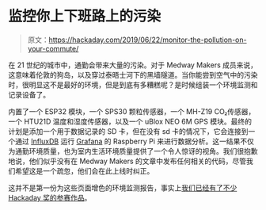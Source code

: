 # 监控你上下班路上的污染

> 原文：<https://hackaday.com/2019/06/22/monitor-the-pollution-on-your-commute/>

在 21 世纪的城市中，通勤会带来大量的污染。对于 Medway Makers 成员来说，这意味着伦敦的狗岛，以及穿过泰晤士河下的黑墙隧道。当你能尝到空气中的污染时，很明显这不是最好的环境，但是到底有多糟糕呢？是时候组装一个环境监测和记录设备了。

内置了一个 ESP32 模块，一个 SPS30 颗粒传感器，一个 MH-Z19 CO₂传感器，一个 HTU21D 温度和湿度传感器，以及一个 uBlox NEO 6M GPS 模块。最终的计划是添加一个用于数据记录的 SD 卡，但在没有 sd 卡的情况下，它会连接到一个通过 [InfluxDB](https://www.influxdata.com/) 运行 [Grafana](https://grafana.com/) 的 Raspberry Pi 来进行数据分析。这一结果不仅为通勤环境质量，也为室内生活环境质量提供了一个令人惊讶的视角。我们很抱歉地说，他们似乎没有在 Medway Makers 的文章中发布任何相关的代码，尽管我们希望这是一个疏忽，他们会在此上线时纠正。

这并不是第一份为这些页面增色的环境监测报告，事实上[我们已经有了不少 Hackaday 奖的参赛作品](https://hackaday.com/2015/04/22/earth-day-environmental-sensors/)。